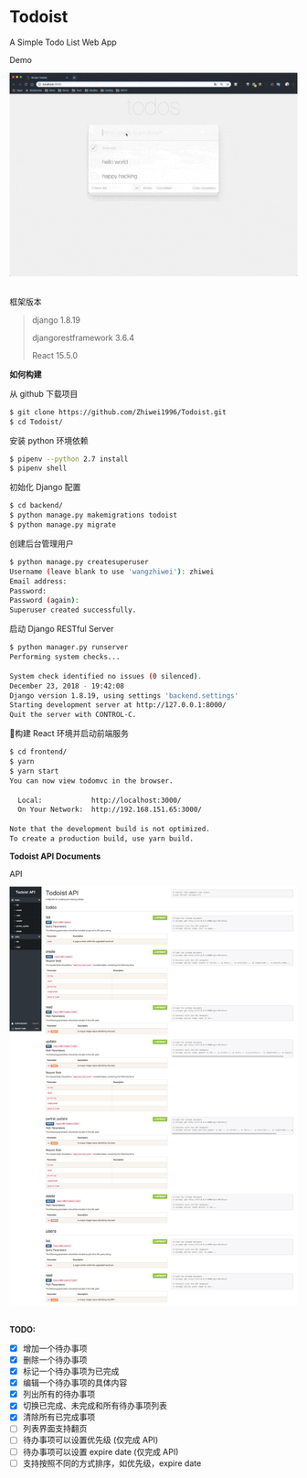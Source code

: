 # Todoist
A Simple Todo List Web App

Demo

<div align="center"> <img src="./pics/todoist.gif" width="800"/> </div><br>

框架版本
> django 1.8.19
> 
> djangorestframework 3.6.4
> 
> React 15.5.0

**如何构建**

从 github 下载项目
```bash
$ git clone https://github.com/Zhiwei1996/Todoist.git
$ cd Todoist/
```

安装 python 环境依赖
```bash
$ pipenv --python 2.7 install
$ pipenv shell
```

初始化 Django 配置
```bash
$ cd backend/
$ python manage.py makemigrations todoist
$ python manage.py migrate
```

创建后台管理用户
```bash
$ python manage.py createsuperuser
Username (leave blank to use 'wangzhiwei'): zhiwei
Email address:
Password:
Password (again):
Superuser created successfully.
```

启动 Django RESTful Server
```bash
$ python manager.py runserver
Performing system checks...

System check identified no issues (0 silenced).
December 23, 2018 - 19:42:08
Django version 1.8.19, using settings 'backend.settings'
Starting development server at http://127.0.0.1:8000/
Quit the server with CONTROL-C.
```

构建 React 环境并启动前端服务
```bash
$ cd frontend/
$ yarn
$ yarn start
You can now view todomvc in the browser.

  Local:            http://localhost:3000/
  On Your Network:  http://192.168.151.65:3000/

Note that the development build is not optimized.
To create a production build, use yarn build.
```

**Todoist API Documents**

API
<div align="center"> <img src="./pics/Todoist API.png" /> </div><br>


**TODO:**

- [x] 增加一个待办事项
- [x] 删除一个待办事项
- [x] 标记一个待办事项为已完成
- [x] 编辑一个待办事项的具体内容
- [x] 列出所有的待办事项
- [x] 切换已完成、未完成和所有待办事项列表
- [x] 清除所有已完成事项
- [ ] 列表界面支持翻页
- [ ] 待办事项可以设置优先级 (仅完成 API)
- [ ] 待办事项可以设置 expire date (仅完成 API)
- [ ] 支持按照不同的方式排序，如优先级，expire date